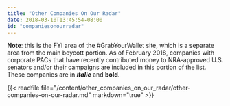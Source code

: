 ```yaml
---
title: "Other Companies On Our Radar"
date: 2018-03-10T13:45:54-08:00
id: "companiesonourradar"
---
```


<style>
dt {font-weight:600;color:#777;}
h2 {color:#333;padding-top:20px;}
dl {border-bottom:10px solid #ececec;padding-bottom:40px;}
</style>

**Note**: this is the FYI area of the #GrabYourWallet site, which is a separate area from the main boycott portion. As of February 2018, companies with corporate PACs that have recently contributed money to NRA-approved U.S. senators and/or their campaigns are included in this portion of the list. These companies are in **_italic_** and **bold**.

{{< readfile file="/content/other_companies_on_our_radar/other-companies-on-our-radar.md" markdown="true" >}}
